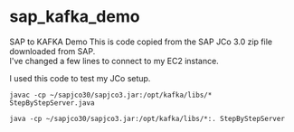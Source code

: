 # sap_kafka_demo
SAP to KAFKA Demo
This is code copied from the SAP JCo 3.0 zip file downloaded from SAP.  
I've changed a few lines to connect to my EC2 instance.  

I used this code to test my JCo setup.

```script
javac -cp ~/sapjco30/sapjco3.jar:/opt/kafka/libs/* StepByStepServer.java

java -cp ~/sapjco30/sapjco3.jar:/opt/kafka/libs/*:. StepByStepServer
```
